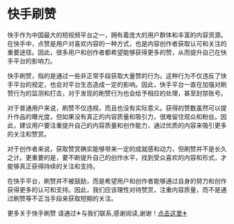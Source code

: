 # 快手刷赞

快手作为中国最大的短视频平台之一，拥有着庞大的用户群体和丰富的内容资源。在快手中，点赞是用户对喜欢内容的一种方式，也是内容创作者获取认可和关注的重要途径。因此，很多用户和创作者都希望能够获得更多的赞，从而提升自己在快手平台的影响力。

快手刷赞，指的是通过一些非正常手段获取大量赞的行为。这种行为不仅违反了快手平台的规定，也会对平台生态造成一定的影响。因此，快手平台一直在加强对刷赞行为的监测和打击，对于发现的刷赞行为也会给予相应的处理，甚至封禁账号。

对于普通用户来说，刷赞不仅违规，而且也没有实际意义。获得的赞数虽然可以提升作品的曝光度，但如果没有真正的内容质量和吸引力，很难留住观众和粉丝。因此，建议用户要注重提升自己的内容质量和创作能力，通过优质的内容来吸引更多的关注和赞赏。

对于创作者来说，获取赞赏确实能够带来一定的成就感和动力，但刷赞并不是长久之计。更重要的是，要不断提升自己的创作水平，找到受众喜欢的内容和形式，才能够真正获得持续的关注和支持。

在快手平台，刷赞并不被鼓励，而是希望用户和创作者能够通过自身的努力和创作获得更多的认可和支持。因此，我们应该理性对待赞赏，注重内容质量，而不是通过刷赞等不正当手段来获取短期的关注。

更多关于快手刷赞 请通过✈与我们联系,感谢阅读,谢谢！[点击这里✈](https://t.me/pt99bot)